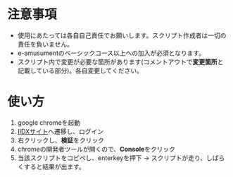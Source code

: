 # 注意事項
- 使用にあたっては各自自己責任でお願いします。スクリプト作成者は一切の責任を負いません。
- e-amusumentのベーシックコース以上への加入が必須となります。
- スクリプト内で変更が必要な箇所があります(コメントアウトで**変更箇所**と記載している部分)。各自変更してください。

# 使い方
1. google chromeを起動
2. [IIDXサイト](https://p.eagate.573.jp/game/2dx/28/top/index.html)へ遷移し、ログイン
2. 右クリックし、**検証**をクリック
3. chromeの開発者ツールが開くので、**Console**をクリック
4. 当該スクリプトをコピペし、enterkeyを押下 -> スクリプトが走り、しばらくすると結果が出ます。
